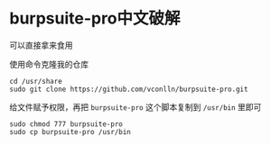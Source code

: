 # burpsuite-pro中文破解

可以直接拿来食用

使用命令克隆我的仓库

```shell
cd /usr/share
sudo git clone https://github.com/vconlln/burpsuite-pro.git
```

给文件赋予权限，再把 `burpsuite-pro` 这个脚本复制到 `/usr/bin` 里即可

```shell
sudo chmod 777 burpsuite-pro
sudo cp burpsuite-pro /usr/bin
```

